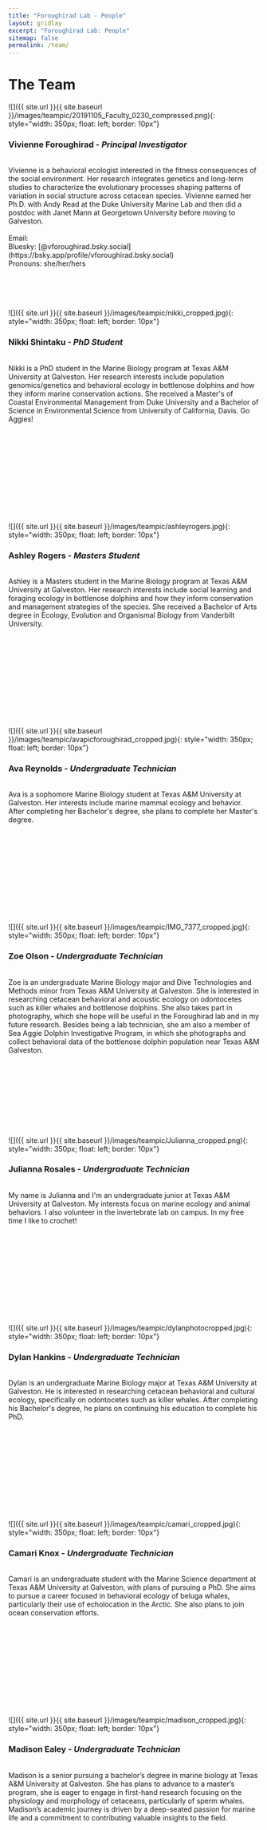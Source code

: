 ```yaml
---
title: "Foroughirad Lab - People"
layout: gridlay
excerpt: "Foroughirad Lab: People"
sitemap: false
permalink: /team/
---
```


# The Team


![]({{ site.url }}{{ site.baseurl }}/images/teampic/20191105_Faculty_0230_compressed.png){: style="width: 350px; float: left; border: 10px"}
### Vivienne Foroughirad - *Principal Investigator*
<br>
Vivienne is a behavioral ecologist interested in the fitness consequences of the social environment. Her research integrates genetics and long-term studies to characterize the evolutionary processes shaping patterns of variation in social structure across cetacean species. Vivienne earned her Ph.D. with Andy Read at the Duke University Marine Lab and then did a postdoc with Janet Mann at Georgetown University before moving to Galveston. <!--[CV](https://www.dropbox.com/s/zzf3civc9w92tvp/NancyCVApril2019.pdf?dl=0)--> 
<br>
<br>
Email: <vforough@tamug.edu> <br>
Bluesky: [@vforoughirad.bsky.social](https://bsky.app/profile/vforoughirad.bsky.social) <br>
Pronouns: she/her/hers
<br><br><br><br><br>

![]({{ site.url }}{{ site.baseurl }}/images/teampic/nikki_cropped.jpg){: style="width: 350px; float: left; border: 10px"}
### Nikki Shintaku - *PhD Student*
<br>
Nikki is a PhD student in the Marine Biology program at Texas A&M University at Galveston. Her research interests include population genomics/genetics and behavioral ecology in bottlenose dolphins and how they inform marine conservation actions. She received a Master's of Coastal Environmental Management from Duke University and a Bachelor of Science in Environmental Science from University of California, Davis. Go Aggies!
<br>

<br><br><br><br><br><br><br><br><br><br>

![]({{ site.url }}{{ site.baseurl }}/images/teampic/ashleyrogers.jpg){: style="width: 350px; float: left; border: 10px"}
### Ashley Rogers - *Masters Student*
<br>
Ashley is a Masters student in the Marine Biology program at Texas A&M University at Galveston. Her research interests include social learning and foraging ecology in bottlenose dolphins and how they inform conservation and management strategies of the species. She received a Bachelor of Arts degree in Ecology, Evolution and Organismal Biology from Vanderbilt University.
<br>

<br><br><br><br><br><br><br><br><br><br>

![]({{ site.url }}{{ site.baseurl }}/images/teampic/avapicforoughirad_cropped.jpg){: style="width: 350px; float: left; border: 10px"}
### Ava Reynolds - *Undergraduate Technician*
<br>
Ava is a sophomore Marine Biology student at Texas A&M University at Galveston. Her interests include marine mammal ecology and behavior. After completing her Bachelor's degree, she plans to complete her Master's degree. 
<br>

<br><br><br><br><br><br><br><br><br><br>

![]({{ site.url }}{{ site.baseurl }}/images/teampic/IMG_7377_cropped.jpg){: style="width: 350px; float: left; border: 10px"}
### Zoe Olson - *Undergraduate Technician*
<br>
Zoe is an undergraduate Marine Biology major and Dive Technologies and Methods minor from Texas A&M University at Galveston. She is interested in researching cetacean behavioral and acoustic ecology on odontocetes such as killer whales and bottlenose dolphins. She also takes part in photography, which she hope will be useful in the Foroughirad lab and in my future research. Besides being a lab technician, she am also a member of Sea Aggie Dolphin Investigative Program, in which she photographs and collect behavioral data of the bottlenose dolphin population near Texas A&M Galveston.
<br>

<br><br><br><br><br><br><br><br>

![]({{ site.url }}{{ site.baseurl }}/images/teampic/Julianna_cropped.png){: style="width: 350px; float: left; border: 10px"}
### Julianna Rosales - *Undergraduate Technician*
<br>
My name is Julianna and I'm an undergraduate junior at Texas A&M University at Galveston. My interests focus on marine ecology and animal behaviors. I also volunteer in the invertebrate lab on campus. In my free time I like to crochet!
<br>

<br><br><br><br><br><br><br><br><br><br>

![]({{ site.url }}{{ site.baseurl }}/images/teampic/dylanphotocropped.jpg){: style="width: 350px; float: left; border: 10px"}
### Dylan Hankins - *Undergraduate Technician*
<br>
Dylan is an undergraduate Marine Biology major at Texas A&M University at Galveston. He is interested in researching cetacean behavioral and cultural ecology, specifically on odontocetes such as killer whales. After completing his Bachelor's degree, he plans on continuing his education to complete his PhD.
<br>

<br><br><br><br><br><br><br><br><br><br>

![]({{ site.url }}{{ site.baseurl }}/images/teampic/camari_cropped.jpg){: style="width: 350px; float: left; border: 10px"}
### Camari Knox - *Undergraduate Technician*
<br>
Camari is an undergraduate student with the Marine Science department at Texas A&M University at Galveston, with plans of pursuing a PhD. She aims to pursue a career focused in behavioral ecology of beluga whales, particularly their use of echolocation in the Arctic. She also plans to join ocean conservation efforts.
<br>

<br><br><br><br><br><br><br><br><br><br>

![]({{ site.url }}{{ site.baseurl }}/images/teampic/madison_cropped.jpg){: style="width: 350px; float: left; border: 10px"}
### Madison Ealey - *Undergraduate Technician*
<br>
Madison is a senior pursuing a bachelor’s degree in marine biology at Texas A&M University at Galveston. She has plans to advance to a master’s program, she is eager to engage in first-hand research focusing on the physiology and morphology of cetaceans, particularly of sperm whales. Madison’s  academic journey is driven by a deep-seated passion for marine life and a commitment to contributing valuable insights to the field. 
<br>

<br><br><br><br><br>


<!--![]({{ site.url }}{{ site.baseurl }}/images/teampic/summer2023teamsquare.jpeg){: style="width: 350px; float: left; border: 10px"}<br>
### Summer 2023 Field Team
<br>
From left to right- Maya Silver, Vivienne Foroughirad, Janet Reddy, Meaghan Collins, and Vanessa Amezcua 

<br>

<!--![]({{ site.url }}{{ site.baseurl }}/images/teampic/ElizabethFlesch.jpg){: style="width: 350px; float: left; border: 60px"}
### Elizabeth Flesch - *Postdoctoral Scholar (co-advised by Jay Rotella)*

Elizabeth is interested in understanding how external forces influence population genetics across landscapes.  She is using demographic and genomic methods to evaluate the spatial scale of dispersal and gene flow among breeding colonies of Weddell seals found in Antarctica.  This approach will help identify potential drivers of temporal variation in immigration.  Elizabeth earned her Ph.D. at Montana State University, where her dissertation addressed the population genomics of bighorn sheep in the Rocky Mountains.  In her free time, she enjoys rock climbing, gardening, and hiking.

Pronouns: she/her/hers

<br>-->

